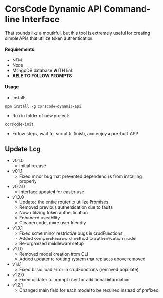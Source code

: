 # CorsCode Dynamic API Command-line Interface

That sounds like a mouthful, but this tool is extremely useful for creating simple APIs that utilize token authentication.

#### Requirements:
- NPM
- Node
- MongoDB database __WITH__ link
- __ABLE TO FOLLOW PROMPTS__

#### Usage:
- Install:
```
npm install -g corscode-dynamic-api
```
- Run in folder of new project:
```
corscode-init
```
- Follow steps, wait for script to finish, and enjoy a pre-built API!

## Update Log
- v0.1.0
    - Initial release
- v0.1.1
    - Fixed minor bug that prevented dependencies from installing properly
- v0.2.0
    - Interface updated for easier use
- v1.0.0
	- Updated the entire router to utilize Promises
	- Removed previous authentication due to faults
	- Now utilizing token authentication
	- Enhanced useability
	- Cleaner code, more user friendly
- v1.0.1
	- Fixed some minor restrictive bugs in crudFunctions
	- Added comparePassword method to authentication model
	- Re-organized middleware setup
- v1.1.0
	- Removed model creation from CLI
	- Added updater to routing system that replaces above removed
- v1.1.1
	- Fixed basic load error in crudFunctions (removed populate)
- v1.2.0
	- Fixed updater to prompt user for additional information
- v1.2.1
	- Changed main field for each model to be required instead of prefixed
